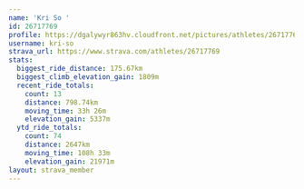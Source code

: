 ```yaml
---
name: 'Kri So '
id: 26717769
profile: https://dgalywyr863hv.cloudfront.net/pictures/athletes/26717769/7761026/14/large.jpg
username: kri-so
strava_url: https://www.strava.com/athletes/26717769
stats:
  biggest_ride_distance: 175.67km
  biggest_climb_elevation_gain: 1809m
  recent_ride_totals:
    count: 13
    distance: 798.74km
    moving_time: 33h 26m
    elevation_gain: 5337m
  ytd_ride_totals:
    count: 74
    distance: 2647km
    moving_time: 108h 33m
    elevation_gain: 21971m
layout: strava_member
--- 
```


